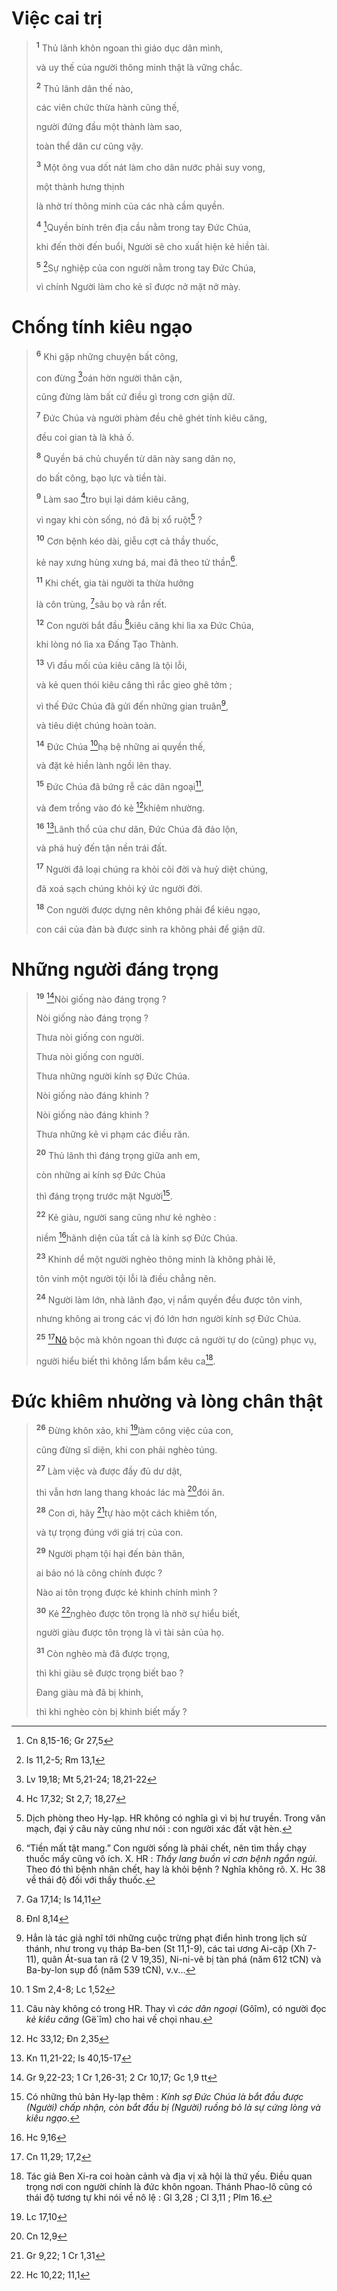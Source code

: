 # Việc cai trị

> <sup><b>1</b></sup> Thủ lãnh khôn ngoan thì giáo dục dân mình,
>
> và uy thế của người thông minh thật là vững chắc.
>
> <sup><b>2</b></sup> Thủ lãnh dân thế nào,
>
> các viên chức thừa hành cũng thế,
>
> người đứng đầu một thành làm sao,
>
> toàn thể dân cư cũng vậy.
>
> <sup><b>3</b></sup> Một ông vua dốt nát làm cho dân nước phải suy vong,
>
> một thành hưng thịnh
>
> là nhờ trí thông minh của các nhà cầm quyền.
>
> <sup><b>4</b></sup> [^1@-a849a423-163f-4bc5-87b3-1d6389f6becd]Quyền bính trên địa cầu nằm trong tay Đức Chúa,
>
> khi đến thời đến buổi, Người sẽ cho xuất hiện kẻ hiền tài.
>
> <sup><b>5</b></sup> [^2@-a849a423-163f-4bc5-87b3-1d6389f6becd]Sự nghiệp của con người nằm trong tay Đức Chúa,
>
> vì chính Người làm cho kẻ sĩ được nở mặt nở mày.

# Chống tính kiêu ngạo

> <sup><b>6</b></sup> Khi gặp những chuyện bất công,
>
> con đừng [^3@-a849a423-163f-4bc5-87b3-1d6389f6becd]oán hờn người thân cận,
>
> cũng đừng làm bất cứ điều gì trong cơn giận dữ.
>
> <sup><b>7</b></sup> Đức Chúa và người phàm đều chê ghét tính kiêu căng,
>
> đều coi gian tà là khả ố.
>
> <sup><b>8</b></sup> Quyền bá chủ chuyển từ dân này sang dân nọ,
>
> do bất công, bạo lực và tiền tài.
>
> <sup><b>9</b></sup> Làm sao [^4@-a849a423-163f-4bc5-87b3-1d6389f6becd]tro bụi lại dám kiêu căng,
>
> vì ngay khi còn sống, nó đã bị xổ ruột[^1-a849a423-163f-4bc5-87b3-1d6389f6becd] ?
>
> <sup><b>10</b></sup> Cơn bệnh kéo dài, giễu cợt cả thầy thuốc,
>
> kẻ nay xưng hùng xưng bá, mai đã theo tử thần[^2-a849a423-163f-4bc5-87b3-1d6389f6becd].
>
> <sup><b>11</b></sup> Khi chết, gia tài người ta thừa hưởng
>
> là côn trùng, [^5@-a849a423-163f-4bc5-87b3-1d6389f6becd]sâu bọ và rắn rết.
>
> <sup><b>12</b></sup> Con người bắt đầu [^6@-a849a423-163f-4bc5-87b3-1d6389f6becd]kiêu căng khi lìa xa Đức Chúa,
>
> khi lòng nó lìa xa Đấng Tạo Thành.
>
> <sup><b>13</b></sup> Vì đầu mối của kiêu căng là tội lỗi,
>
> và kẻ quen thói kiêu căng thì rắc gieo ghê tởm ;
>
> vì thế Đức Chúa đã gửi đến những gian truân[^3-a849a423-163f-4bc5-87b3-1d6389f6becd],
>
> và tiêu diệt chúng hoàn toàn.
>
> <sup><b>14</b></sup> Đức Chúa [^7@-a849a423-163f-4bc5-87b3-1d6389f6becd]hạ bệ những ai quyền thế,
>
> và đặt kẻ hiền lành ngồi lên thay.
>
> <sup><b>15</b></sup> Đức Chúa đã bứng rễ các dân ngoại[^4-a849a423-163f-4bc5-87b3-1d6389f6becd],
>
> và đem trồng vào đó kẻ [^8@-a849a423-163f-4bc5-87b3-1d6389f6becd]khiêm nhường.
>
> <sup><b>16</b></sup> [^9@-a849a423-163f-4bc5-87b3-1d6389f6becd]Lãnh thổ của chư dân, Đức Chúa đã đảo lộn,
>
> và phá huỷ đến tận nền trái đất.
>
> <sup><b>17</b></sup> Người đã loại chúng ra khỏi cõi đời và huỷ diệt chúng,
>
> đã xoá sạch chúng khỏi ký ức người đời.
>
> <sup><b>18</b></sup> Con người được dựng nên không phải để kiêu ngạo,
>
> con cái của đàn bà được sinh ra không phải để giận dữ.

# Những người đáng trọng

> <sup><b>19</b></sup> [^10@-a849a423-163f-4bc5-87b3-1d6389f6becd]Nòi giống nào đáng trọng ?
> 
> Nòi giống nào đáng trọng ?
>
> Thưa nòi giống con người.
> 
> Thưa nòi giống con người.
>
> Thưa những người kính sợ Đức Chúa.
>
> Nòi giống nào đáng khinh ?
> 
> Nòi giống nào đáng khinh ?
>
> Thưa những kẻ vi phạm các điều răn.
>
> <sup><b>20</b></sup> Thủ lãnh thì đáng trọng giữa anh em,
>
> còn những ai kính sợ Đức Chúa
>
> thì đáng trọng trước mặt Người[^5-a849a423-163f-4bc5-87b3-1d6389f6becd].
>
> <sup><b>22</b></sup> Kẻ giàu, người sang cũng như kẻ nghèo :
>
> niềm [^11@-a849a423-163f-4bc5-87b3-1d6389f6becd]hãnh diện của tất cả là kính sợ Đức Chúa.
>
> <sup><b>23</b></sup> Khinh dể một người nghèo thông minh là không phải lẽ,
>
> tôn vinh một người tội lỗi là điều chẳng nên.
>
> <sup><b>24</b></sup> Người làm lớn, nhà lãnh đạo, vị nắm quyền đều được tôn vinh,
>
> nhưng không ai trong các vị đó lớn hơn người kính sợ Đức Chúa.
>
> <sup><b>25</b></sup> [^12@-a849a423-163f-4bc5-87b3-1d6389f6becd][Nô]() bộc mà khôn ngoan thì được cả người tự do (cũng) phục vụ,
>
> người hiểu biết thì không lẩm bẩm kêu ca[^6-a849a423-163f-4bc5-87b3-1d6389f6becd].

# Đức khiêm nhường và lòng chân thật

> <sup><b>26</b></sup> Đừng khôn xảo, khi [^13@-a849a423-163f-4bc5-87b3-1d6389f6becd]làm công việc của con,
>
> cũng đừng sĩ diện, khi con phải nghèo túng.
>
> <sup><b>27</b></sup> Làm việc và được đầy đủ dư dật,
>
> thì vẫn hơn lang thang khoác lác mà [^14@-a849a423-163f-4bc5-87b3-1d6389f6becd]đói ăn.
>
> <sup><b>28</b></sup> Con ơi, hãy [^15@-a849a423-163f-4bc5-87b3-1d6389f6becd]tự hào một cách khiêm tốn,
>
> và tự trọng đúng với giá trị của con.
>
> <sup><b>29</b></sup> Người phạm tội hại đến bản thân,
>
> ai bảo nó là công chính được ?
>
> Nào ai tôn trọng được kẻ khinh chính mình ?
>
> <sup><b>30</b></sup> Kẻ [^16@-a849a423-163f-4bc5-87b3-1d6389f6becd]nghèo được tôn trọng là nhờ sự hiểu biết,
>
> người giàu được tôn trọng là vì tài sản của họ.
>
> <sup><b>31</b></sup> Còn nghèo mà đã được trọng,
>
> thì khi giàu sẽ được trọng biết bao ?
>
> Đang giàu mà đã bị khinh,
>
> thì khi nghèo còn bị khinh biết mấy ?

[^1-a849a423-163f-4bc5-87b3-1d6389f6becd]: Dịch phòng theo Hy-lạp. HR không có nghĩa gì vì bị hư truyền. Trong văn mạch, đại ý câu này cũng như nói : con người xác đất vật hèn.
[^2-a849a423-163f-4bc5-87b3-1d6389f6becd]: “Tiền mất tật mang.” Con người sống là phải chết, nên tìm thầy chạy thuốc mấy cũng vô ích. X. HR : *Thầy lang buồn vì cơn bệnh ngắn ngủi.* Theo đó thì bệnh nhân chết, hay là khỏi bệnh ? Nghĩa không rõ. X. Hc 38 về thái độ đối với thầy thuốc.
[^3-a849a423-163f-4bc5-87b3-1d6389f6becd]: Hẳn là tác giả nghĩ tới những cuộc trừng phạt điển hình trong lịch sử thánh, như trong vụ tháp Ba-ben (St 11,1-9), các tai ương Ai-cập (Xh 7-11), quân Át-sua tan rã (2 V 19,35), Ni-ni-vê bị tàn phá (năm 612 tCN) và Ba-by-lon sụp đổ (năm 539 tCN), v.v...
[^4-a849a423-163f-4bc5-87b3-1d6389f6becd]: Câu này không có trong HR. Thay vì *các dân ngoại* (Gôîm), có người đọc *kẻ kiêu căng* (Gë´îm) cho hai vế chọi nhau.
[^5-a849a423-163f-4bc5-87b3-1d6389f6becd]: Có những thủ bản Hy-lạp thêm : *Kính sợ Đức Chúa là bắt đầu được (Người) chấp nhận, còn bắt đầu bị (Người) ruồng bỏ là sự cứng lòng và kiêu ngạo*.
[^6-a849a423-163f-4bc5-87b3-1d6389f6becd]: Tác giả Ben Xi-ra coi hoàn cảnh và địa vị xã hội là thứ yếu. Điều quan trọng nơi con người chính là đức khôn ngoan. Thánh Phao-lô cũng có thái độ tương tự khi nói về nô lệ : Gl 3,28 ; Cl 3,11 ; Plm 16.
[^1@-a849a423-163f-4bc5-87b3-1d6389f6becd]: Cn 8,15-16; Gr 27,5
[^2@-a849a423-163f-4bc5-87b3-1d6389f6becd]: Is 11,2-5; Rm 13,1
[^3@-a849a423-163f-4bc5-87b3-1d6389f6becd]: Lv 19,18; Mt 5,21-24; 18,21-22
[^4@-a849a423-163f-4bc5-87b3-1d6389f6becd]: Hc 17,32; St 2,7; 18,27
[^5@-a849a423-163f-4bc5-87b3-1d6389f6becd]: Ga 17,14; Is 14,11
[^6@-a849a423-163f-4bc5-87b3-1d6389f6becd]: Đnl 8,14
[^7@-a849a423-163f-4bc5-87b3-1d6389f6becd]: 1 Sm 2,4-8; Lc 1,52
[^8@-a849a423-163f-4bc5-87b3-1d6389f6becd]: Hc 33,12; Đn 2,35
[^9@-a849a423-163f-4bc5-87b3-1d6389f6becd]: Kn 11,21-22; Is 40,15-17
[^10@-a849a423-163f-4bc5-87b3-1d6389f6becd]: Gr 9,22-23; 1 Cr 1,26-31; 2 Cr 10,17; Gc 1,9 tt
[^11@-a849a423-163f-4bc5-87b3-1d6389f6becd]: Hc 9,16
[^12@-a849a423-163f-4bc5-87b3-1d6389f6becd]: Cn 11,29; 17,2
[^13@-a849a423-163f-4bc5-87b3-1d6389f6becd]: Lc 17,10
[^14@-a849a423-163f-4bc5-87b3-1d6389f6becd]: Cn 12,9
[^15@-a849a423-163f-4bc5-87b3-1d6389f6becd]: Gr 9,22; 1 Cr 1,31
[^16@-a849a423-163f-4bc5-87b3-1d6389f6becd]: Hc 10,22; 11,1